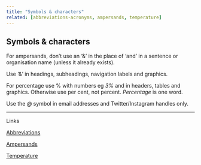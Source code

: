 ```yaml
---
title: "Symbols & characters"
related: [abbreviations-acronyms, ampersands, temperature]
---
```


## Symbols & characters

For ampersands, don’t use an ‘&’ in the place of ‘and’ in a sentence or organisation name (unless it already exists).

Use ‘&’ in headings, subheadings, navigation labels and graphics.

For percentage use % with numbers eg *3%* and in headers, tables and graphics. Otherwise use per cent, not percent. *Percentage* is one word.

Use the *@* symbol in email addresses and Twitter/Instagram handles only.

---

Links

[Abbreviations](/_entries/2016-05-04-abbreviations-and-acronyms.md "Abbreviations")

[Ampersands](/_entries/2016-05-04-ampersands.md "Ampersands")

[Temperature](/_entries/2016-05-04-temperature.md "Temperature")
